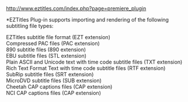 <http://www.eztitles.com/index.php?page=premiere_plugin>

*EZTitles Plug-in supports importing and rendering of the following subtitling file types:</p> 

EZTitles subtitle file format (EZT extension)  
Compressed PAC files (PAC extension)  
890 subtitle files (890 extension)  
EBU subtitle files (STL extension)  
Plain ASCII and Unicode text with time code subtitle files (TXT extension)  
Rich Text Format Text with time code subtitle files (RTF extension)  
SubRip subtitle files (SRT extension)  
MicroDVD subtitle files (SUB extension)  
Cheetah CAP captions files (CAP extension)  
NCI CAP captions files (CAP extension)</em>